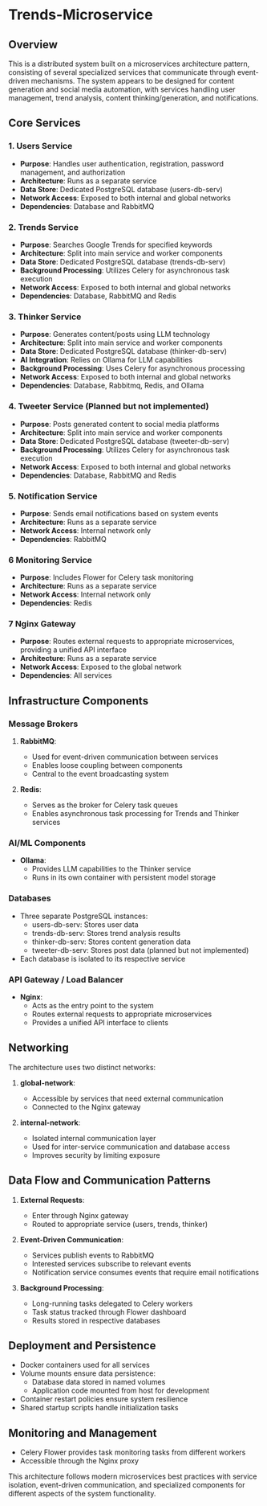 # Trends-Microservice

## Overview

This is a distributed system built on a microservices architecture pattern, consisting of several specialized services that communicate through event-driven mechanisms. The system appears to be designed for content generation and social media automation, with services handling user management, trend analysis, content thinking/generation, and notifications.

## Core Services

### 1. Users Service
- **Purpose**: Handles user authentication, registration, password management, and authorization
- **Architecture**: Runs as a separate service
- **Data Store**: Dedicated PostgreSQL database (users-db-serv)
- **Network Access**: Exposed to both internal and global networks
- **Dependencies**: Database and RabbitMQ

### 2. Trends Service
- **Purpose**: Searches Google Trends for specified keywords
- **Architecture**: Split into main service and worker components
- **Data Store**: Dedicated PostgreSQL database (trends-db-serv)
- **Background Processing**: Utilizes Celery for asynchronous task execution
- **Network Access**: Exposed to both internal and global networks
- **Dependencies**: Database, RabbitMQ and Redis

### 3. Thinker Service
- **Purpose**: Generates content/posts using LLM technology
- **Architecture**: Split into main service and worker components
- **Data Store**: Dedicated PostgreSQL database (thinker-db-serv)
- **AI Integration**: Relies on Ollama for LLM capabilities
- **Background Processing**: Uses Celery for asynchronous processing
- **Network Access**: Exposed to both internal and global networks
- **Dependencies**: Database, Rabbitmq, Redis, and Ollama

### 4. Tweeter Service (Planned but not implemented)
- **Purpose**: Posts generated content to social media platforms
- **Architecture**: Split into main service and worker components
- **Data Store**: Dedicated PostgreSQL database (tweeter-db-serv)
- **Background Processing**: Utilizes Celery for asynchronous task execution
- **Network Access**: Exposed to both internal and global networks
- **Dependencies**: Database, RabbitMQ and Redis

### 5. Notification Service
- **Purpose**: Sends email notifications based on system events
- **Architecture**: Runs as a separate service
- **Network Access**: Internal network only
- **Dependencies**: RabbitMQ

### 6 Monitoring Service
- **Purpose**: Includes Flower for Celery task monitoring
- **Architecture**: Runs as a separate service
- **Network Access**: Internal network only
- **Dependencies**: Redis

### 7 Nginx Gateway
- **Purpose**: Routes external requests to appropriate microservices, providing a unified API interface
- **Architecture**: Runs as a separate service
- **Network Access**: Exposed to the global network
- **Dependencies**: All services

## Infrastructure Components

### Message Brokers
1. **RabbitMQ**:
   - Used for event-driven communication between services
   - Enables loose coupling between components
   - Central to the event broadcasting system

2. **Redis**:
   - Serves as the broker for Celery task queues
   - Enables asynchronous task processing for Trends and Thinker services

### AI/ML Components
- **Ollama**:
   - Provides LLM capabilities to the Thinker service
   - Runs in its own container with persistent model storage

### Databases
- Three separate PostgreSQL instances:
   - users-db-serv: Stores user data
   - trends-db-serv: Stores trend analysis results
   - thinker-db-serv: Stores content generation data
   - tweeter-db-serv: Stores post data (planned but not implemented)
- Each database is isolated to its respective service

### API Gateway / Load Balancer
- **Nginx**:
   - Acts as the entry point to the system
   - Routes external requests to appropriate microservices
   - Provides a unified API interface to clients

## Networking

The architecture uses two distinct networks:
1. **global-network**: 
   - Accessible by services that need external communication
   - Connected to the Nginx gateway
   
2. **internal-network**:
   - Isolated internal communication layer
   - Used for inter-service communication and database access
   - Improves security by limiting exposure

## Data Flow and Communication Patterns

1. **External Requests**:
   - Enter through Nginx gateway
   - Routed to appropriate service (users, trends, thinker)

2. **Event-Driven Communication**:
   - Services publish events to RabbitMQ
   - Interested services subscribe to relevant events
   - Notification service consumes events that require email notifications

3. **Background Processing**:
   - Long-running tasks delegated to Celery workers
   - Task status tracked through Flower dashboard
   - Results stored in respective databases

## Deployment and Persistence

- Docker containers used for all services
- Volume mounts ensure data persistence:
  - Database data stored in named volumes
  - Application code mounted from host for development
- Container restart policies ensure system resilience
- Shared startup scripts handle initialization tasks

## Monitoring and Management

- Celery Flower provides task monitoring tasks from different workers 
- Accessible through the Nginx proxy

This architecture follows modern microservices best practices with service isolation, event-driven communication, and specialized components for different aspects of the system functionality.